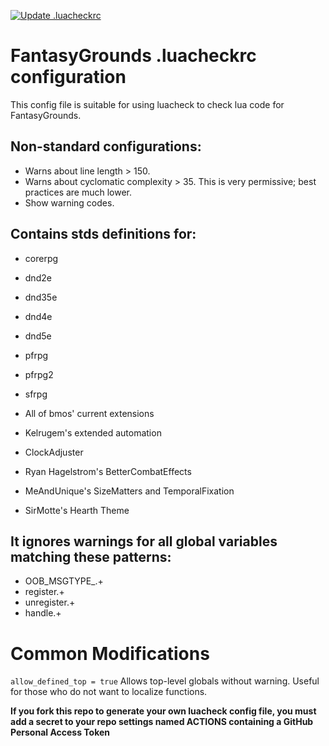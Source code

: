[![Update .luacheckrc](https://github.com/bmos/FG-luacheck/actions/workflows/main.yml/badge.svg)](https://github.com/bmos/FG-luacheck/actions/workflows/main.yml)

# FantasyGrounds .luacheckrc configuration
This config file is suitable for using luacheck to check lua code for FantasyGrounds.

## Non-standard configurations:
* Warns about line length > 150.
* Warns about cyclomatic complexity > 35. This is very permissive; best practices are much lower.
* Show warning codes.

## Contains stds definitions for:
* corerpg
* dnd2e
* dnd35e
* dnd4e
* dnd5e
* pfrpg
* pfrpg2
* sfrpg

* All of bmos' current extensions
* Kelrugem's extended automation
* ClockAdjuster
* Ryan Hagelstrom's BetterCombatEffects
* MeAndUnique's SizeMatters and TemporalFixation
* SirMotte's Hearth Theme

## It ignores warnings for all global variables matching these patterns:
* OOB_MSGTYPE_.+
* register.+
* unregister.+
* handle.+

# Common Modifications
``allow_defined_top = true`` Allows top-level globals without warning. Useful for those who do not want to localize functions.

**If you fork this repo to generate your own luacheck config file, you must add a secret to your repo settings named ACTIONS containing a GitHub Personal Access Token**
